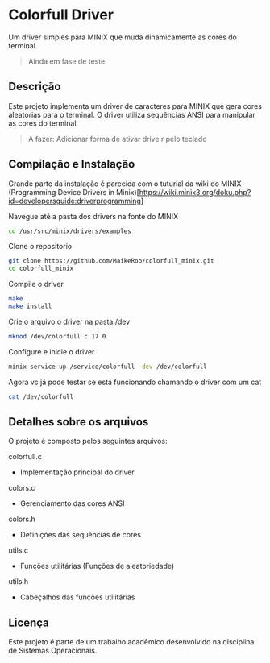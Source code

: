 
# Colorfull Driver 

Um driver simples para MINIX que muda dinamicamente as cores do terminal.

>Ainda em fase de teste

## Descrição

Este projeto implementa um driver de caracteres para MINIX que gera cores aleatórias para o terminal. O driver utiliza sequências ANSI para manipular as cores do terminal.

>A fazer: Adicionar forma de ativar drive r pelo teclado 

## Compilação e Instalação

Grande parte da instalação é parecida com o tuturial da wiki do MINIX
(Programming Device Drivers in Minix)[https://wiki.minix3.org/doku.php?id=developersguide:driverprogramming]


Navegue até a pasta dos drivers na fonte do MINIX

```bash
cd /usr/src/minix/drivers/examples
```

Clone o repositorio 
```bash
git clone https://github.com/MaikeRob/colorfull_minix.git
cd colorfull_minix
```

Compile o driver
```bash
make
make install
```

Crie o arquivo o driver na pasta /dev
```bash
mknod /dev/colorfull c 17 0
```

Configure e inicie o driver
```bash
minix-service up /service/colorfull -dev /dev/colorfull
```

Agora vc já pode testar se está funcionando chamando o driver com um cat
```bash
cat /dev/colorfull
```

## Detalhes sobre os arquivos

O projeto é composto pelos seguintes arquivos:

colorfull.c

 - Implementação principal do driver


colors.c

 - Gerenciamento das cores ANSI 


colors.h

 - Definições das sequências de cores


utils.c

 - Funções utilitárias (Funções de aleatoriedade)


utils.h

 - Cabeçalhos das funções utilitárias


## Licença

Este projeto é parte de um trabalho acadêmico desenvolvido na disciplina de Sistemas Operacionais.
